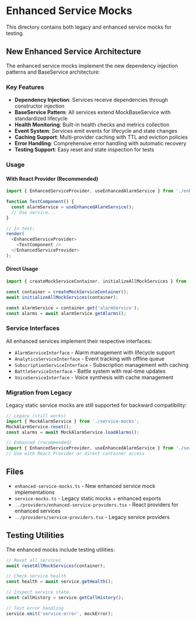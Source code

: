 # Enhanced Service Mocks

This directory contains both legacy and enhanced service mocks for testing.

## New Enhanced Service Architecture

The enhanced service mocks implement the new dependency injection patterns and BaseService architecture:

### Key Features
- **Dependency Injection**: Services receive dependencies through constructor injection
- **BaseService Pattern**: All services extend MockBaseService with standardized lifecycle
- **Health Monitoring**: Built-in health checks and metrics collection
- **Event System**: Services emit events for lifecycle and state changes
- **Caching Support**: Multi-provider caching with TTL and eviction policies
- **Error Handling**: Comprehensive error handling with automatic recovery
- **Testing Support**: Easy reset and state inspection for tests

### Usage

#### With React Provider (Recommended)
```typescript
import { EnhancedServiceProvider, useEnhancedAlarmService } from './enhanced-service-providers';

function TestComponent() {
  const alarmService = useEnhancedAlarmService();
  // Use service...
}

// In test:
render(
  <EnhancedServiceProvider>
    <TestComponent />
  </EnhancedServiceProvider>
);
```

#### Direct Usage
```typescript
import { createMockServiceContainer, initializeAllMockServices } from './enhanced-service-mocks';

const container = createMockServiceContainer();
await initializeAllMockServices(container);

const alarmService = container.get('alarmService');
const alarms = await alarmService.getAlarms();
```

### Service Interfaces

All enhanced services implement their respective interfaces:

- `AlarmServiceInterface` - Alarm management with lifecycle support
- `AnalyticsServiceInterface` - Event tracking with offline queue
- `SubscriptionServiceInterface` - Subscription management with caching
- `BattleServiceInterface` - Battle system with real-time updates
- `VoiceServiceInterface` - Voice synthesis with cache management

### Migration from Legacy

Legacy static service mocks are still supported for backward compatibility:

```typescript
// Legacy (still works)
import { MockAlarmService } from './service-mocks';
MockAlarmService.reset();
const alarms = await MockAlarmService.loadAlarms();

// Enhanced (recommended)
import { EnhancedServiceProvider, useEnhancedAlarmService } from './service-mocks';
// Use with React Provider or direct container access
```

## Files

- `enhanced-service-mocks.ts` - New enhanced service mock implementations
- `service-mocks.ts` - Legacy static mocks + enhanced exports
- `../providers/enhanced-service-providers.tsx` - React providers for enhanced services
- `../providers/service-providers.tsx` - Legacy service providers

## Testing Utilities

The enhanced mocks include testing utilities:

```typescript
// Reset all services
await resetAllMockServices(container);

// Check service health
const health = await service.getHealth();

// Inspect service state
const callHistory = service.getCallHistory();

// Test error handling
service.emit('service:error', mockError);
```